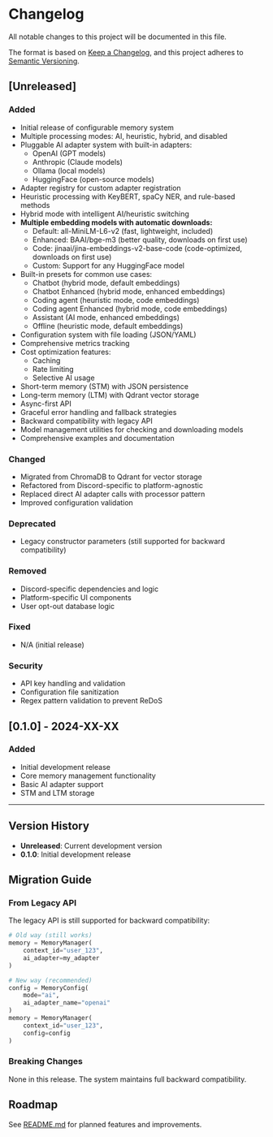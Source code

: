# Changelog

All notable changes to this project will be documented in this file.

The format is based on [Keep a Changelog](https://keepachangelog.com/en/1.0.0/),
and this project adheres to [Semantic Versioning](https://semver.org/spec/v2.0.0.html).

## [Unreleased]

### Added
- Initial release of configurable memory system
- Multiple processing modes: AI, heuristic, hybrid, and disabled
- Pluggable AI adapter system with built-in adapters:
  - OpenAI (GPT models)
  - Anthropic (Claude models)
  - Ollama (local models)
  - HuggingFace (open-source models)
- Adapter registry for custom adapter registration
- Heuristic processing with KeyBERT, spaCy NER, and rule-based methods
- Hybrid mode with intelligent AI/heuristic switching
- **Multiple embedding models with automatic downloads:**
  - Default: all-MiniLM-L6-v2 (fast, lightweight, included)
  - Enhanced: BAAI/bge-m3 (better quality, downloads on first use)
  - Code: jinaai/jina-embeddings-v2-base-code (code-optimized, downloads on first use)
  - Custom: Support for any HuggingFace model
- Built-in presets for common use cases:
  - Chatbot (hybrid mode, default embeddings)
  - Chatbot Enhanced (hybrid mode, enhanced embeddings)
  - Coding agent (heuristic mode, code embeddings)
  - Coding agent Enhanced (hybrid mode, code embeddings)
  - Assistant (AI mode, enhanced embeddings)
  - Offline (heuristic mode, default embeddings)
- Configuration system with file loading (JSON/YAML)
- Comprehensive metrics tracking
- Cost optimization features:
  - Caching
  - Rate limiting
  - Selective AI usage
- Short-term memory (STM) with JSON persistence
- Long-term memory (LTM) with Qdrant vector storage
- Async-first API
- Graceful error handling and fallback strategies
- Backward compatibility with legacy API
- Model management utilities for checking and downloading models
- Comprehensive examples and documentation

### Changed
- Migrated from ChromaDB to Qdrant for vector storage
- Refactored from Discord-specific to platform-agnostic
- Replaced direct AI adapter calls with processor pattern
- Improved configuration validation

### Deprecated
- Legacy constructor parameters (still supported for backward compatibility)

### Removed
- Discord-specific dependencies and logic
- Platform-specific UI components
- User opt-out database logic

### Fixed
- N/A (initial release)

### Security
- API key handling and validation
- Configuration file sanitization
- Regex pattern validation to prevent ReDoS

## [0.1.0] - 2024-XX-XX

### Added
- Initial development release
- Core memory management functionality
- Basic AI adapter support
- STM and LTM storage

---

## Version History

- **Unreleased**: Current development version
- **0.1.0**: Initial development release

## Migration Guide

### From Legacy API

The legacy API is still supported for backward compatibility:

```python
# Old way (still works)
memory = MemoryManager(
    context_id="user_123",
    ai_adapter=my_adapter
)

# New way (recommended)
config = MemoryConfig(
    mode="ai",
    ai_adapter_name="openai"
)
memory = MemoryManager(
    context_id="user_123",
    config=config
)
```

### Breaking Changes

None in this release. The system maintains full backward compatibility.

## Roadmap

See [README.md](README.md#-roadmap) for planned features and improvements.
